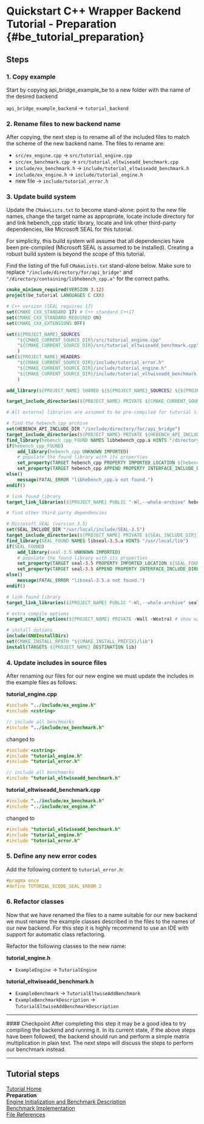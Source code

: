 Quickstart C++ Wrapper Backend Tutorial - Preparation {#be_tutorial_preparation}
========================
## Steps
### 1. Copy example 
Start by copying api_bridge_example_be to a new folder with the name of the desired backend

`api_bridge_example_backend` -> `tutorial_backend`
	
### 2. Rename files to new backend name 
After copying, the next step is to rename all of the included files to match the scheme of the new backend name. The files to rename are:

- `src/ex_engine.cpp` -> `src/tutorial_engine.cpp`
- `src/ex_benchmark.cpp` -> `src/tutorial_eltwiseadd_benchmark.cpp`
- `include/ex_benchmark.h` -> `include/tutorial_eltwiseadd_benchmark.h`
- `include/ex_engine.h` -> `include/tutorial_engine.h`
- new file -> `include/tutorial_error.h`
	
### 3. Update build system
Update the `CMakeLists.txt` to become stand-alone: point to the new file names, change the target name as appropriate, locate include directory for and link hebench_cpp static library, locate and link other third-party dependencies, like Microsoft SEAL for this tutorial.

For simplicity, this build system will assume that all dependencies have been pre-compiled (Microsoft SEAL is assumed to be installed). Creating a robust build system is beyond the scope of this tutorial.

Find the listing of the full `CMakeLists.txt` stand-alone below. Make sure to replace `"/include/directory/for/api_bridge"` and `"/directory/containing/libhebench_cpp.a"` for the correct paths.

```cmake
cmake_minimum_required(VERSION 3.12)
project(be_tutorial LANGUAGES C CXX)

# C++ version (SEAL requires 17)
set(CMAKE_CXX_STANDARD 17) # C++ standard C++17
set(CMAKE_CXX_STANDARD_REQUIRED ON)
set(CMAKE_CXX_EXTENSIONS OFF)

set(${PROJECT_NAME}_SOURCES
    "${CMAKE_CURRENT_SOURCE_DIR}/src/tutorial_engine.cpp"
    "${CMAKE_CURRENT_SOURCE_DIR}/src/tutorial_eltwiseadd_benchmark.cpp"
    )
set(${PROJECT_NAME}_HEADERS
    "${CMAKE_CURRENT_SOURCE_DIR}/include/tutorial_error.h"
    "${CMAKE_CURRENT_SOURCE_DIR}/include/tutorial_engine.h"
    "${CMAKE_CURRENT_SOURCE_DIR}/include/tutorial_eltwiseadd_benchmark.h"
    )

add_library(${PROJECT_NAME} SHARED ${${PROJECT_NAME}_SOURCES} ${${PROJECT_NAME}_HEADERS})

target_include_directories(${PROJECT_NAME} PRIVATE ${CMAKE_CURRENT_SOURCE_DIR}/include)

# All external libraries are assumed to be pre-compiled for tutorial simplicity.

# find the hebench_cpp archive
set(HEBENCH_API_INCLUDE_DIR "/include/directory/for/api_bridge")
target_include_directories(${PROJECT_NAME} PRIVATE ${HEBENCH_API_INCLUDE_DIR}) # point to include for api_bridge
find_library(hebench_cpp_FOUND NAMES libhebench_cpp.a HINTS "/directory/containing/libhebench_cpp.a")
if(hebench_cpp_FOUND)
    add_library(hebench_cpp UNKNOWN IMPORTED)
    # populate the found library with its properties
    set_property(TARGET hebench_cpp PROPERTY IMPORTED_LOCATION ${hebench_cpp_FOUND})
    set_property(TARGET hebench_cpp APPEND PROPERTY INTERFACE_INCLUDE_DIRECTORIES ${HEBENCH_API_INCLUDE_DIR})
else()
    message(FATAL_ERROR "libhebench_cpp.a not found.")
endif()

# link found library
target_link_libraries(${PROJECT_NAME} PUBLIC "-Wl,--whole-archive" hebench_cpp "-Wl,--no-whole-archive")

# find other third party dependencies

# Microsoft SEAL (version 3.5)
set(SEAL_INCLUDE_DIR "/usr/local/include/SEAL-3.5")
target_include_directories(${PROJECT_NAME} PRIVATE ${SEAL_INCLUDE_DIR}) # point to include for SEAL
find_library(SEAL_FOUND NAMES libseal-3.5.a HINTS "/usr/local/lib")
if(SEAL_FOUND)
    add_library(seal-3.5 UNKNOWN IMPORTED)
    # populate the found library with its properties
    set_property(TARGET seal-3.5 PROPERTY IMPORTED_LOCATION ${SEAL_FOUND})
    set_property(TARGET seal-3.5 APPEND PROPERTY INTERFACE_INCLUDE_DIRECTORIES ${SEAL_INCLUDE_DIR})
else()
    message(FATAL_ERROR "libseal-3.5.a not found.")
endif()

# link found library
target_link_libraries(${PROJECT_NAME} PUBLIC "-Wl,--whole-archive" seal-3.5 "-Wl,--no-whole-archive")

# extra compile options
target_compile_options(${PROJECT_NAME} PRIVATE -Wall -Wextra) # show warnings

# install options
include(GNUInstallDirs)
set(CMAKE_INSTALL_RPATH "${CMAKE_INSTALL_PREFIX}/lib")
install(TARGETS ${PROJECT_NAME} DESTINATION lib)

```
	
### 4. Update includes in source files
After renaming our files for our new engine we must update the includes in the example files as follows. 

**tutorial_engine.cpp**

```cpp
#include "../include/ex_engine.h"
#include <cstring>

// include all benchmarks
#include "../include/ex_benchmark.h"
```
changed to 

```cpp
#include <cstring>
#include "tutorial_engine.h"
#include "tutorial_error.h"

// include all benchmarks
#include "tutorial_eltwiseadd_benchmark.h"
```
	
**tutorial_eltwiseadd_benchmark.cpp**

```cpp
#include "../include/ex_benchmark.h"
#include "../include/ex_engine.h"
```
	
changed to

```cpp
#include "tutorial_eltwiseadd_benchmark.h"
#include "tutorial_engine.h"
#include "tutorial_error.h"
```

### 5. Define any new error codes
Add the following content to `tutorial_error.h`:

```cpp
#pragma once
#define TUTORIAL_ECODE_SEAL_ERROR 2
```
	
### 6. Refactor classes
Now that we have renamed the files to a name suitable for our new backend we must rename the example classes described in the files to the names of our new backend. For this step it is highly recommend to use an IDE with support for automatic class refactoring.

Refactor the following classes to the new name:

**tutorial_engine.h**

- `ExampleEngine` -> `TutorialEngine`
	
**tutorial_eltwiseadd_benchmark.h**

- `ExampleBenchmark` -> `TutorialEltwiseAddBenchmark`
- `ExampleBenchmarkDescription` -> `TutorialEltwiseAddBenchmarkDescription`

<hr/>
#### Checkpoint
After completing this step it may be a good idea to try compiling the backend and running it. In its current state, if the above steps have been followed, the backend should run and perform a simple matrix multiplication in plain text. The next steps will discuss the steps to perform our benchmark instead.
<hr/>

## Tutorial steps

[Tutorial Home](backend_tutorial.md)<br/>
<b>Preparation</b><br/>
[Engine Initialization and Benchmark Description](backend_tutorial_init.md)<br/>
[Benchmark Implementation](backend_tutorial_impl.md)<br/>
[File References](backend_tutorial_files.md)
